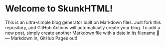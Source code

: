 # Welcome to SkunkHTML!

This is an ultra-simple blog generator built on Markdown files. Just fork this repository, and GitHub Actions will automatically create your blog. To add a new post, simply create another Markdown file with a date in its filename 🦨 — Markdown in, GitHub Pages out!

